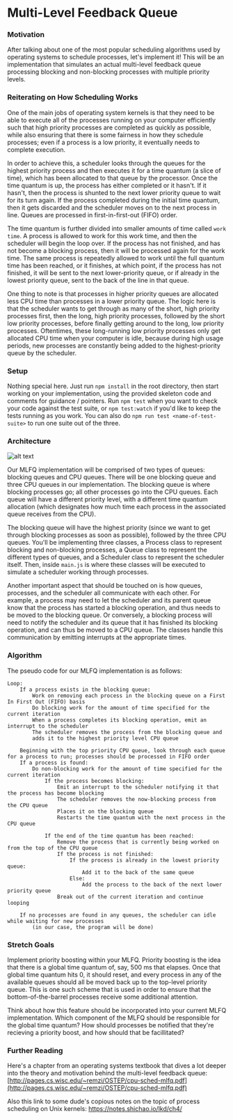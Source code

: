 # Multi-Level Feedback Queue

### Motivation
After talking about one of the most popular scheduling algorithms used by operating systems to schedule processes,
let's implement it! This will be an implementation that simulates an actual multi-level feedback queue processing
blocking and non-blocking processes with multiple priority levels.

### Reiterating on How Scheduling Works
One of the main jobs of operating system kernels is that they need to be able to execute all of the processes 
running on your computer efficiently such that high priority processes are completed as quickly as possible,
while also ensuring that there is some fairness in how they schedule processes; even if a process is a low 
priority, it eventually needs to complete execution.

In order to achieve this, a scheduler looks through the queues for the highest priority process and then executes
it for a time quantum (a slice of time), which has been allocated to that queue by the processor. Once the time
quantum is up, the process has either completed or it hasn't. If it hasn't, then the process is shunted to the
next lower priority queue to wait for its turn again. If the process completed during the initial time quantum,
then it gets discarded and the scheduler moves on to the next process in line.  Queues are processed in
first-in-first-out (FIFO) order.


The time quantum is further divided into smaller amounts of time called `work time`.  A process is allowed to work
for this work time, and then the scheduler will begin the loop over.  If the process has not finished, and has not
become a blocking process, then it will be processed again for the work time.  The same process is repeatedly
allowed to work until the full quantum time has been reached, or it finishes, at which point, if the process has
not finished, it will be sent to the next lower-priority queue, or if already in the lowest priority queue, sent
to the back of the line in that queue.

One thing to note is that processes in higher priority queues are allocated less CPU time than processes in a
lower priority queue. The logic here is that the scheduler wants to get through as many of the short, high
priority processes first, then the long, high priority processes, followed by the short low priority processes,
before finally getting around to the long, low priority processes. Oftentimes, these long-running low priority
processes only get allocated CPU time when your computer is idle, because during high usage periods, new processes
are constantly being added to the highest-priority queue by the scheduler.

### Setup
Nothing special here. Just run `npm install` in the root directory, then start working on your implementation,
using the provided skeleton code and comments for guidance / pointers. Run `npm test` when you want to check 
your code against the test suite, or `npm test:watch` if you'd like to keep the tests running as you work.  You 
can also do `npm run test <name-of-test-suite>` to run one suite out of the three.

### Architecture
![alt text](./assets/mlfq_diagram.png)

Our MLFQ implementation will be comprised of two types of queues: blocking queues and CPU queues. There will be
one blocking queue and three CPU queues in our implementation. The blocking queue is where blocking processes go;
all other processes go into the CPU queues. Each queue will have a different priority level, with a different time
quantum allocation (which designates how much time each process in the associated queue receives from the CPU).

The blocking queue will have the highest priority (since we want to get through blocking processes as soon as 
possible), followed by the three CPU queues. You'll be implementing three classes, a Process class to represent 
blocking and non-blocking processes, a Queue class to represent the different types of queues, and a Scheduler 
class to represent the scheduler itself. Then, inside `main.js` is where these classes will be executed to 
simulate a scheduler working through processes. 

Another important aspect that should be touched on is how queues, processes, and the scheduler all communicate
with each other. For example, a process may need to let the scheduler and its parent queue know that the process
has started a blocking operation, and thus needs to be moved to the blocking queue. Or conversely, a blocking
process will need to notify the scheduler and its queue that it has finished its blocking operation, and can thus
be moved to a CPU queue.  The classes handle this communication by emitting interrupts at the appropriate times.

### Algorithm
The pseudo code for our MLFQ implementation is as follows:
```
Loop:
    If a process exists in the blocking queue:
        Work on removing each process in the blocking queue on a First In First Out (FIFO) basis
        Do blocking work for the amount of time specified for the current iteration 
        When a process completes its blocking operation, emit an interrupt to the scheduler
        The scheduler removes the process from the blocking queue and
        adds it to the highest priority level CPU queue

    Beginning with the top priority CPU queue, look through each queue for a process to run; processes should be processed in FIFO order
    If a process is found:
        Do non-blocking work for the amount of time specified for the current iteration
            If the process becomes blocking:
                Emit an interrupt to the scheduler notifying it that the process has become blocking
                The scheduler removes the now-blocking process from the CPU queue
                Places it on the blocking queue
                Restarts the time quantum with the next process in the CPU queue

            If the end of the time quantum has been reached:
                Remove the process that is currently being worked on from the top of the CPU queue
                If the process is not finished:
                    If the process is already in the lowest priority queue:
                        Add it to the back of the same queue
                    Else:
                        Add the process to the back of the next lower priority queue
                Break out of the current iteration and continue looping
            
    If no processes are found in any queues, the scheduler can idle while waiting for new processes
        (in our case, the program will be done)
```

### Stretch Goals
Implement priority boosting within your MLFQ. Priority boosting is the idea that there is a global time quantum of,
say, 500 ms that elapses. Once that global time quantum hits 0, it should reset, and every process in any of the 
available queues should all be moved back up to the top-level priority queue. This is one such scheme that is 
used in order to ensure that the bottom-of-the-barrel processes receive some additional attention. 

Think about how this feature should be incorporated into your current MLFQ implementation. Which component of the 
MLFQ should be responsible for the global time quantum? How should processes be notified that they're recieving
a priority boost, and how should that be facillitated?

### Further Reading
Here's a chapter from an operating systems textbook that dives a lot deeper into the theory and motivation behind 
the multi-level feedback queue:
[http://pages.cs.wisc.edu/~remzi/OSTEP/cpu-sched-mlfq.pdf](http://pages.cs.wisc.edu/~remzi/OSTEP/cpu-sched-mlfq.pdf)

Also this link to some dude's copious notes on the topic of process scheduling on Unix kernels: https://notes.shichao.io/lkd/ch4/

